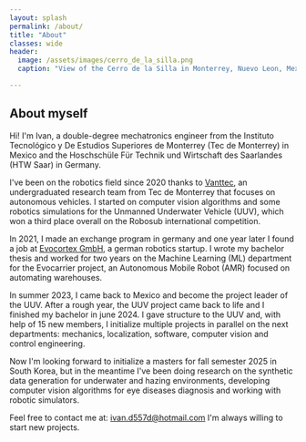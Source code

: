 ```yaml
---
layout: splash
permalink: /about/
title: "About"
classes: wide
header:
  image: /assets/images/cerro_de_la_silla.png
  caption: "View of the Cerro de la Silla in Monterrey, Nuevo Leon, Mexico"

---
```

## About myself

Hi! I'm Ivan, a double-degree mechatronics engineer from the Instituto Tecnológico y De Estudios Superiores de Monterrey (Tec de Monterrey) in Mexico and the Hoschschüle Für Technik und Wirtschaft des Saarlandes (HTW Saar) in Germany.

I've been on the robotics field since 2020 thanks to [Vanttec][vanttec_webpage], an undergraduated research team from Tec de Monterrey that focuses on autonomous vehicles. I started on computer vision algorithms and some robotics simulations for the Unmanned Underwater Vehicle (UUV), which won a third place overall on the Robosub international competition.

In 2021, I made an exchange program in germany and one year later I found a job at [Evocortex GmbH][evocortex_webpage], a german robotics startup. I wrote my bachelor thesis and worked for two years on the Machine Learning (ML) department for the Evocarrier project, an Autonomous Mobile Robot (AMR) focused on automating warehouses.

In summer 2023, I came back to Mexico and become the project leader of the UUV. After a rough year, the UUV project came back to life and I finished my bachelor in june 2024. I gave structure to the UUV and, with help of 15 new members, I initialize multiple projects in parallel on the next departments: mechanics, localization, software, computer vision and control engineering.

Now I'm looking forward to initialize a masters for fall semester 2025 in South Korea, but in the meantime I've been doing research on the synthetic data generation for underwater and hazing environments, developing computer vision algorithms for eye diseases diagnosis and working with robotic simulators.

Feel free to contact me at: ivan.d557d@hotmail.com I'm always willing to start new projects.

[evocortex_webpage]: https://evocortex.org/de/
[vanttec_webpage]: https://vanttec.com/